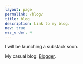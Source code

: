 ```yaml
---
layout: page
permalink: /blog/
title: blog
description: Link to my blog.
nav: true
nav_order: 4
---
```


I will be launching a substack soon.

My casual blog: [Blogger](https://fofunknown.blogspot.com/).
